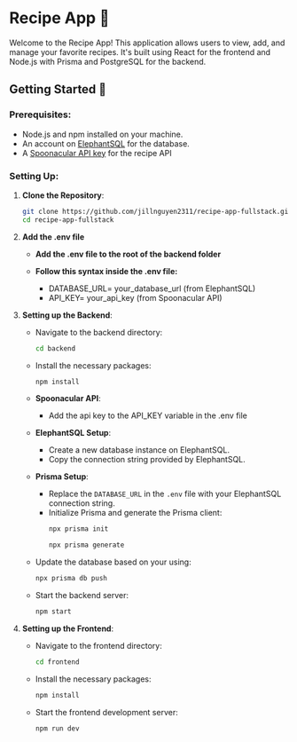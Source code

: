 # Recipe App 🍲

Welcome to the Recipe App! This application allows users to view, add, and manage your favorite recipes. It's built using React for the frontend and Node.js with Prisma and PostgreSQL for the backend.

## Getting Started 🚀

### Prerequisites:

- Node.js and npm installed on your machine.
- An account on [ElephantSQL](https://www.elephantsql.com/) for the database.
- A [Spoonacular API key](https://spoonacular.com/food-api) for the recipe API

### Setting Up:

1. **Clone the Repository**:
   ```bash
   git clone https://github.com/jillnguyen2311/recipe-app-fullstack.git
   cd recipe-app-fullstack
   ```
2. **Add the .env file**

    - **Add the .env file to the root of the backend folder**

    - **Follow this syntax inside the .env file:**
      - DATABASE_URL= your_database_url (from ElephantSQL)
      - API_KEY= your_api_key (from Spoonacular API)

3. **Setting up the Backend**:

   - Navigate to the backend directory:
     ```bash
     cd backend
     ```

   - Install the necessary packages:
     ```bash
     npm install
     ```

   - **Spoonacular API**:
     - Add the api key to the API_KEY variable in the .env file   

   - **ElephantSQL Setup**:
     - Create a new database instance on ElephantSQL.
     - Copy the connection string provided by ElephantSQL.

   - **Prisma Setup**:
     - Replace the `DATABASE_URL` in the `.env` file with your ElephantSQL connection string.
     - Initialize Prisma and generate the Prisma client:
       ```bash
       npx prisma init
       ```
       ```bash
       npx prisma generate
       ```
    - Update the database based on your using:
       ```bash
       npx prisma db push
       ```

   - Start the backend server:
     ```bash
     npm start
     ```

4. **Setting up the Frontend**:

   - Navigate to the frontend directory:
     ```bash
     cd frontend
     ```

   - Install the necessary packages:
     ```bash
     npm install
     ```

   - Start the frontend development server:
     ```bash
     npm run dev
     ```
